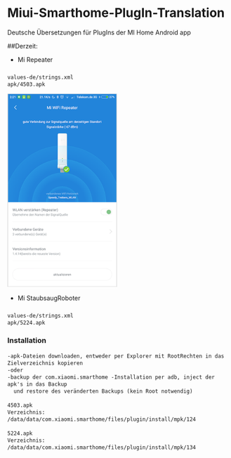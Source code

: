 # Miui-Smarthome-PlugIn-Translation
Deutsche Übersetzungen für PlugIns der MI Home Android app

##Derzeit:

- Mi Repeater
###
```
values-de/strings.xml
apk/4503.apk
```
[<img src="https://github.com/revil-O/Miui-Smarthome-PlugIn-Translation/blob/master/Mi%20Repeater/media/screen1.png" width=250>](https://github.com/revil-O/Miui-Smarthome-PlugIn-Translation/blob/master/Mi%20Repeater/media/screen1.png)

- Mi StaubsaugRoboter
###
```
values-de/strings.xml
apk/5224.apk
```

### Installation 
```
-apk-Dateien downloaden, entweder per Explorer mit RootRechten in das Zielverzeichnis kopieren
-oder
-backup der com.xiaomi.smarthome -Installation per adb, inject der apk's in das Backup 
  und restore des veränderten Backups (kein Root notwendig)

4503.apk
Verzeichnis:  /data/data/com.xiaomi.smarthome/files/plugin/install/mpk/124

5224.apk
Verzeichnis:  /data/data/com.xiaomi.smarthome/files/plugin/install/mpk/134
```

